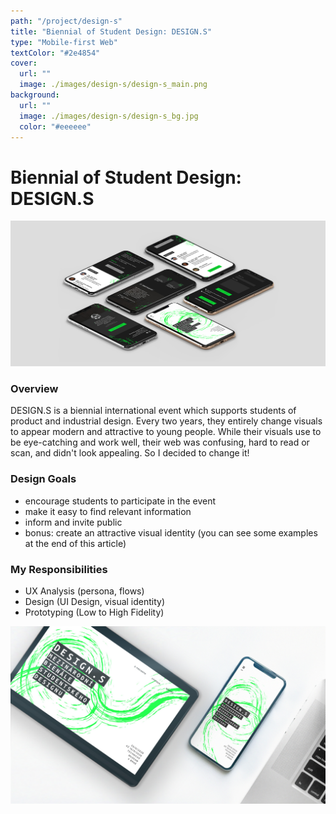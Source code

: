 ```yaml
---
path: "/project/design-s"
title: "Biennial of Student Design: DESIGN.S"
type: "Mobile-first Web"
textColor: "#2e4854"
cover:
  url: ""
  image: ./images/design-s/design-s_main.png
background:
  url: ""
  image: ./images/design-s/design-s_bg.jpg
  color: "#eeeeee"
---
```


# Biennial of Student Design: DESIGN.S

<full-width color="#dddddd">

  ![Screenshoty](./images/design-s/design-s_isometric.jpg)

</full-width>

### Overview

DESIGN.S is a biennial international event which supports students of product and industrial design. Every two years, they entirely change visuals to appear modern and attractive to young people. While their visuals use to be eye-catching and work well, their web was confusing, hard to read or scan, and didn't look appealing. So I decided to change it!

### Design Goals
* encourage students to participate in the event
* make it easy to find relevant information
* inform and invite public
* bonus: create an attractive visual identity (you can see some examples at the end of this article)

### My Responsibilities
* UX Analysis (persona, flows)
* Design (UI Design, visual identity)
* Prototyping (Low to High Fidelity)

![Screenshoty](./images/design-s/design-s_mockup.jpg)
